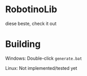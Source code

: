 # RobotinoLib

diese beste, check it out

# Building

Windows: Double-click ```generate.bat```

Linux: Not implemented/tested yet
